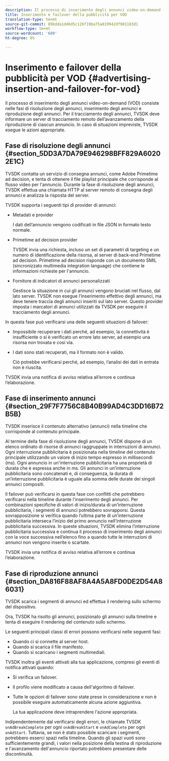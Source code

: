 ```yaml
---
description: Il processo di inserimento degli annunci video-on-demand (VOD) consiste nelle fasi di risoluzione degli annunci, inserimento degli annunci e riproduzione degli annunci. Per il tracciamento degli annunci, TVSDK deve informare un server di tracciamento remoto dell’avanzamento della riproduzione di ciascun annuncio. In caso di situazioni impreviste, TVSDK esegue le azioni appropriate.
title: Inserimento e failover della pubblicità per VOD
translation-type: tm+mt
source-git-commit: 89bdda1d4bd5c126f19ba75a819942df901183d1
workflow-type: tm+mt
source-wordcount: '689'
ht-degree: 0%

---
```



# Inserimento e failover della pubblicità per VOD {#advertising-insertion-and-failover-for-vod}

Il processo di inserimento degli annunci video-on-demand (VOD) consiste nelle fasi di risoluzione degli annunci, inserimento degli annunci e riproduzione degli annunci. Per il tracciamento degli annunci, TVSDK deve informare un server di tracciamento remoto dell’avanzamento della riproduzione di ciascun annuncio. In caso di situazioni impreviste, TVSDK esegue le azioni appropriate.

## Fase di risoluzione degli annunci {#section_5DD3A7DA79E946298BFF829A60202E1C}

TVSDK contatta un servizio di consegna annunci, come Adobe Primetime ad decision, e tenta di ottenere il file playlist principale che corrisponde al flusso video per l&#39;annuncio. Durante la fase di risoluzione degli annunci, TVSDK effettua una chiamata HTTP al server remoto di consegna degli annunci e analizza la risposta del server.

TVSDK supporta i seguenti tipi di provider di annunci:

* Metadati e provider

   I dati dell’annuncio vengono codificati in file JSON in formato testo normale.
* Primetime ad decision provider

   TVSDK invia una richiesta, incluso un set di parametri di targeting e un numero di identificazione della risorsa, al server di back-end Primetime ad decision. Primetime ad decision risponde con un documento SMIL (sincronizzato multimedia integration language) che contiene le informazioni richieste per l&#39;annuncio.
* Fornitore di indicatori di annunci personalizzati

   Gestisce la situazione in cui gli annunci vengono bruciati nel flusso, dal lato server. TVSDK non esegue l’inserimento effettivo degli annunci, ma deve tenere traccia degli annunci inseriti sul lato server. Questo provider imposta i marcatori di annunci utilizzati da TVSDK per eseguire il tracciamento degli annunci.

In questa fase può verificarsi una delle seguenti situazioni di failover:

* Impossibile recuperare i dati perché, ad esempio, la connettività è insufficiente o si è verificato un errore lato server, ad esempio una risorsa non trovata e così via.
* I dati sono stati recuperati, ma il formato non è valido.

   Ciò potrebbe verificarsi perché, ad esempio, l’analisi dei dati in entrata non è riuscita.

TVSDK invia una notifica di avviso relativa all’errore e continua l’elaborazione.

## Fase di inserimento annunci {#section_29F7F7756C8B40B99AD4C3DD16B72B5B}

TVSDK inserisce il contenuto alternativo (annunci) nella timeline che corrisponde al contenuto principale.

Al termine della fase di risoluzione degli annunci, TVSDK dispone di un elenco ordinato di risorse di annunci raggruppate in interruzioni di annunci. Ogni interruzione pubblicitaria è posizionata nella timeline del contenuto principale utilizzando un valore di inizio tempo espresso in millisecondi (ms). Ogni annuncio in un&#39;interruzione pubblicitaria ha una proprietà di durata che è espressa anche in ms. Gli annunci in un’interruzione pubblicitaria sono concatenati e, di conseguenza, la durata di un’interruzione pubblicitaria è uguale alla somma delle durate dei singoli annunci compositi.

Il failover può verificarsi in questa fase con conflitti che potrebbero verificarsi nella timeline durante l&#39;inserimento degli annunci. Per combinazioni specifiche di valori di inizio/durata di un’interruzione pubblicitaria, i segmenti di annunci potrebbero sovrapporsi. Questa sovrapposizione si verifica quando l’ultima parte di un’interruzione pubblicitaria interseca l’inizio del primo annuncio nell’interruzione pubblicitaria successiva. In queste situazioni, TVSDK elimina l’interruzione pubblicitaria successiva e continua il processo di inserimento degli annunci con la voce successiva nell’elenco fino a quando tutte le interruzioni di annunci non vengono inserite o scartate.

TVSDK invia una notifica di avviso relativa all’errore e continua l’elaborazione.

## Fase di riproduzione annunci {#section_DA816F88AF8A4A5A8FD0DE2D54A86031}

TVSDK scarica i segmenti di annunci ed effettua il rendering sullo schermo del dispositivo.

Ora, TVSDK ha risolto gli annunci, posizionato gli annunci sulla timeline e tenta di eseguire il rendering del contenuto sullo schermo.

Le seguenti principali classi di errori possono verificarsi nelle seguenti fasi:

* Quando ci si connette al server host.
* Quando si scarica il file manifesto.
* Quando si scaricano i segmenti multimediali.

TVSDK inoltra gli eventi attivati alla tua applicazione, compresi gli eventi di notifica attivati quando:

* Si verifica un failover.
* Il profilo viene modificato a causa dell&#39;algoritmo di failover.
* Tutte le opzioni di failover sono state prese in considerazione e non è possibile eseguire automaticamente alcuna azione aggiuntiva.

   La tua applicazione deve intraprendere l&#39;azione appropriata.

Indipendentemente dal verificarsi degli errori, le chiamate TVSDK `onAdBreakComplete` per ogni `onAdBreakStart` e `onAdComplete` per ogni `onAdStart`. Tuttavia, se non è stato possibile scaricare i segmenti, potrebbero esserci spazi nella timeline. Quando gli spazi vuoti sono sufficientemente grandi, i valori nella posizione della testina di riproduzione e l&#39;avanzamento dell&#39;annuncio riportato potrebbero presentare delle discontinuità.
